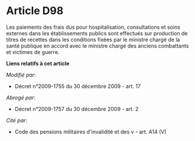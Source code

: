 # Article D98

Les paiements des frais dus pour hospitalisation, consultations et soins externes dans les établissements publics sont
effectués sur production de titres de recettes dans les conditions fixées par le ministre chargé de la santé publique en
accord avec le       ministre chargé des anciens combattants et victimes de guerre.

**Liens relatifs à cet article**

_Modifié par_:

  - Décret n°2009-1755 du 30 décembre 2009 - art. 17

_Abrogé par_:

  - Décret n°2009-1757 du 30 décembre 2009 - art. 2

_Cité par_:

  - Code des pensions militaires d'invalidité et des v - art. A14 (V)
